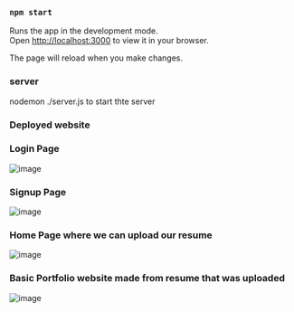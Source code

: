 

### `npm start`

Runs the app in the development mode.\
Open [http://localhost:3000](http://localhost:3000) to view it in your browser.

The page will reload when you make changes.
### server
nodemon ./server.js to start thte server

### Deployed website 


###  Login Page
![image](https://github.com/Sunitsable/Resume2Portfolio-Frontend/assets/103995614/3bed5cf4-d6d1-49f6-9b74-cb5b338868db)

### Signup Page
![image](https://github.com/Sunitsable/Resume2Portfolio-Frontend/assets/103995614/d486e584-a394-4351-bc5b-9489c4d8aa17)

### Home Page where we can upload our resume

![image](https://github.com/Sunitsable/Resume2Portfolio-Frontend/assets/103995614/46e85dfb-ec8b-4a73-b6ab-547eed4a6b9f)

### Basic Portfolio website made from resume that was uploaded
![image](https://github.com/Sunitsable/Resume2Portfolio-Frontend/assets/103995614/1186cb09-face-4eba-b216-d454ad44caff)



